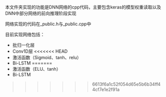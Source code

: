 # 

本文件夹实现的功能是DNN网络的cpp代码，主要包含keras的模型权重读取以及DNN中部分网络的前向推理阶段实现

网络实现的代码在_public.h与_public.cpp中

目前实现网络包括：

- 批归一化层
- Conv1D层
<<<<<<< HEAD
- 激活函数（Sigmoid、tanh、relu）
- Bi-LSTM
=======
- 激活函数（ELU、tanh）
- Bi-LSTM
>>>>>>> 6613f6a1c52f054d65e5b6b34ff44cf7e1e2f91a

